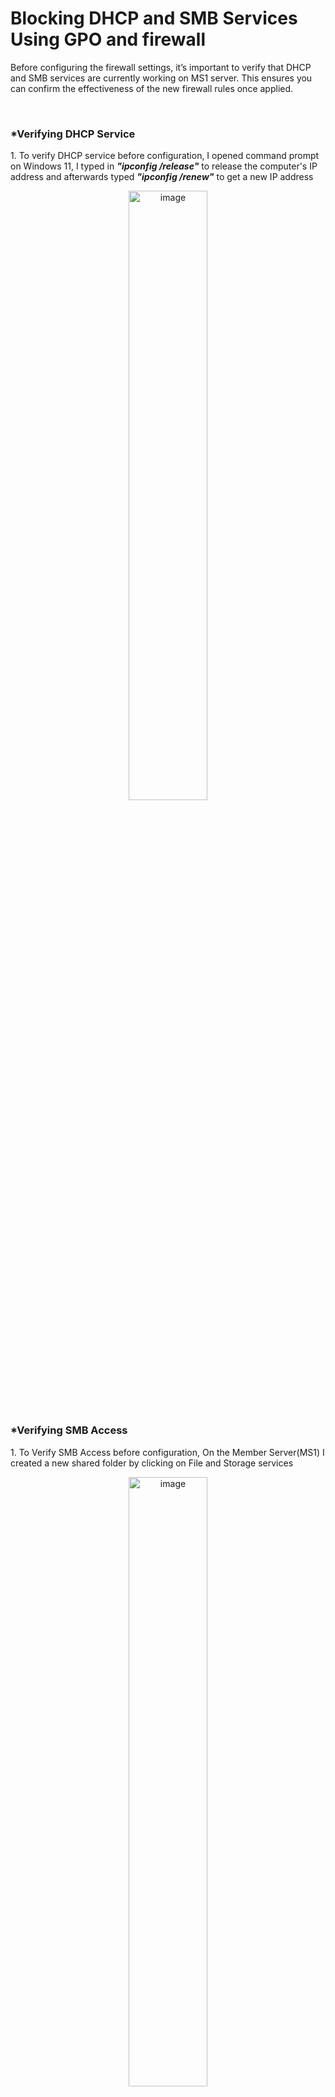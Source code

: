 <h1>Blocking DHCP and SMB Services Using GPO and firewall</h1>
<p>Before configuring the firewall settings, it’s important to verify that DHCP and SMB services are currently working on MS1 server. This ensures you can confirm the effectiveness of the new firewall rules once applied.</p>

<br>
<h3>*Verifying DHCP Service</h3>
<p>1. To verify DHCP service before configuration, I opened command prompt on Windows 11, I typed in <b><i>"ipconfig /release"</i></b> to release the computer's IP address and afterwards typed <b><i>"ipconfig /renew"</i></b> to get a new IP address</p>
<p align="center"><img src="https://i.imgur.com/jH0Yp9Y.png" height="50%" width="50%" alt="image"/>

<h3>*Verifying SMB Access</h3>
<p>1. To Verify SMB Access before configuration, On the Member Server(MS1) I created a new shared folder by clicking on File and Storage services</p>
<p align="center"><img src="https://i.imgur.com/fNlYdur.png" height="50%" width="50%" alt="image"/>

<p>2. On the File and Storage Services > Shares page, I clicked on the Tasks dropdown and selected New Share</p>
<p align="center"><img src="https://i.imgur.com/bFVVlkH.png" height="50%" width="50%" alt="image"/>

<p>3. On the Select the profile for this share, left it at the default (SMB Share - Quick), then clicked NEXT</p>
<p align="center"><img src="https://i.imgur.com/DxliQRN.png" height="50%" width="50%" alt="image"/>

<p>4. On the Select the server and path for this share, Selected C drive and clicked NEXT</p>
<p align="center"><img src="https://i.imgur.com/sDcypni.png" height="50%" width="50%" alt="image"/>

<p>5. On the Specify Share name, I typed in the name, then clicked NEXT</p>
<p align="center"><img src="https://i.imgur.com/YZUtAbg.png" height="50%" width="50%" alt="image"/>

<p>6. On the Configure Share settings, left it at default, then click NEXT</p>
<p align="center"><img src="https://i.imgur.com/w59uZoe.png" height="50%" width="50%" alt="image"/>

<p>7. On the Specify permissions to control access page, I added domain users by clicking on customize permission and gave them full control, then click NEXT</p>
<p align="center"><img src="https://i.imgur.com/fUnrYV0.png" height="50%" width="50%" alt="image"/>

<p>8. On the Confirm Selections page, I clicked CREATE</p>
<p align="center"><img src="https://i.imgur.com/ZL75Ht5.png" height="50%" width="50%" alt="image"/>

<p>9. On the View results page, I clicked Close</p>
<p align="center"><img src="https://i.imgur.com/A7ERLju.png" height="50%" width="50%" alt="image"/>

<p>10. Back on the client computer(windows 10), opened file explorer, typed in \\win-ms1\shared-folder to access the shared folder created on the member server from windows 10</p>
<p align="center"><img src="https://i.imgur.com/MFEgPXr.png" height="50%" width="50%" alt="image"/>

<p>11. And there it is, 'the shared folder' and I also created another folder in it called ‘Test’.</p>
<p align="center"><img src="https://i.imgur.com/9Gr9b4k.png" height="50%" width="50%" alt="image"/>


<h2>Create and Edit the New GPO for Firewall Rules</h2>
<p>1. From the Group Policy Management, created a new GPO and named it "Block DHCP and SMB".</p>
<p align="center"><img src="https://i.imgur.com/tFJW5Fw.png" height="50%" width="50%" alt="image"/>
<p align="center"><img src="https://i.imgur.com/zeaIiQi.png" height="50%" width="50%" alt="image"/>
  
<p>2. Then to edit the newly created GPO, went to this path: <b><i>Computer Configuration → Policies → Windows Settings → Security Settings → Windows Defender Firewall with Advanced Security → Inbound Rules</i></b>. Then right-clicked on Inbound rules and click New rule</p>
<p align="center"><img src="https://i.imgur.com/eiHM6EY.png" height="50%" width="50%" alt="image"/>

<br>

<h3>*Creating Rules to Block DHCP Services</h3>
<p>1. On the New Inbound Rule Wizard>Rule Type page, I selected Port, clicked NEXT </p>
<p align="center"><img src="https://i.imgur.com/JyDqeWi.png" height="50%" width="50%" alt="image"/>

<p>2. On the Protocol and Ports page, selected UDP , then typed in 67 and 68 then clicked NEXT (DHCP listens on 67 and 68)</p>
<p align="center"><img src="https://i.imgur.com/oioS5Zi.png" height="50%" width="50%" alt="image"/>

<p>3. On the Action page, selected Block the connection, then clicked NEXT</p>
<p align="center"><img src="https://i.imgur.com/4B5AAab.png" height="50%" width="50%" alt="image"/>

<p>4. On the profile page, the Domain, Private and Public checkboxes is ticked, then click NEXT</p>
<p align="center"><img src="https://i.imgur.com/IBgVdBD.png" height="50%" width="50%" alt="image"/>

<p>5. On the name page, typed in a descriptive name, then clicked FINISH</p>
<p align="center"><img src="https://i.imgur.com/reGmodG.png" height="50%" width="50%" alt="image"/>

<p>6. Back on the Group Policy Management Editor>the Inbound rule, on the right pane, the configured rule is shown</p>
<p align="center"><img src="https://i.imgur.com/0AllHFC.png" height="50%" width="50%" alt="image"/>

<br>

<h3>*Creating Rules to block SMB Services</h3>
<p>1. I went through the same path, right-clicked on Inbound rules, clicked New rules, selected Port, then on the protocols and port, selected TCP and input 445 as the port number (Server message block listens on Port 445), then click NEXT</p>
<p align="center"><img src="https://i.imgur.com/IDUDAzl.png" height="50%" width="50%" alt="image"/>

<p>2. On the Action page, selected Block the connection, then clicked NEXT</p>
<p align="center"><img src="https://i.imgur.com/a7lb4Jr.png" height="50%" width="50%" alt="image"/>

<p>3. On the profile page, the Domain, Private and Public checkboxes is ticked, then click NEXT</p>
<p align="center"><img src="https://i.imgur.com/pwIxnVo.png" height="50%" width="50%" alt="image"/>

<p>4. On the name page, typed in a descriptive name, then clicked FINISH</p>
<p align="center"><img src="https://i.imgur.com/xJOGT5J.png" height="50%" width="50%" alt="image"/>

<p>5. Back on the Group Policy Management Editor>the Inbound rule, on the right pane, the configured rule is shown </p>
<p align="center"><img src="https://i.imgur.com/NxVSmHy.png" height="50%" width="50%" alt="image"/>

<br>

<h2>Linking the GPO</h2>
<p>Then I linked the GPO "Block DHCP and SMB"  to the "Servers" OU</p>
<p align="center"><img src="https://i.imgur.com/bIuLi5i.png" height="50%" width="50%" alt="image"/>
<p align="center"><img src="https://i.imgur.com/t7T4wDP.png" height="50%" width="50%" alt="image"/>

<p><b>N.B</b> After all these, a <b><I>"gpupdate /force"</I></b> command is necessary to force this policy</p>
<p align="center"><img src="https://i.imgur.com/ZOi7lMK.png" height="50%" width="50%" alt="image"/>

<br>

<h2>Test the Firewall Rules from the Client Computers</h2>
<h3>*Testing DHCP Access</h3>
<p><b>On WIndows 10</b> Now to test DHCP Access, I opened command prompt on windows 10, typed in <b><i>Ipconfig /release</i></b> and then <b><i>Ipconfig /renew</i></b>. I got an error which says:
<b><i>“An error occurred while renewing interface Ethernet1 : unable to contact your DHCP server : Request has timed out”</i></b></p>
<p align="center"><img src="https://i.imgur.com/BtMIVO4.png" height="50%" width="50%" alt="image"/>                    

<p> <b>On Windows 11</b> - I also opened power shell on windows 11, typed in <b><i>Ipconfig /release</i></b> and then <b><i>Ipconfig /renew</i></b>. I got an error which says:
<b><i>“An error occurred while renewing interface Ethernet1 : unable to contact your DHCP server : Request has timed out”</i></b></p>
<p align="center"><img src="https://i.imgur.com/uSJk8TU.png" height="50%" width="50%" alt="image"/>

<h3>*Test SMB Access</h3>
<p> To test SMB Access, I opened windows 11, I typed in the location path to access the shared folder on the network \\win-ms1\shared-folder and then I got a Network error message, <b><i>“Windows cannot access \\win-ms1\shared-folder”</i></b></p>
<p align="center"><img src="https://i.imgur.com/hULjMnC.png" height="50%" width="50%" alt="image"/>
  
<br>
